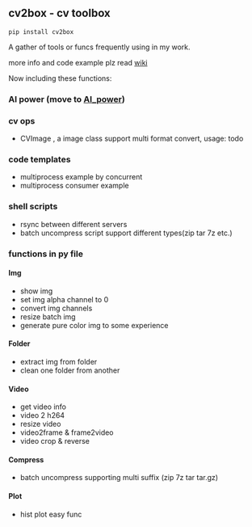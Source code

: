 ## cv2box - cv toolbox

`
pip install cv2box
`

A gather of tools or funcs frequently using in my work.

more info and code example plz read [wiki](https://github.com/ykk648/cv2box/wiki)

Now including these functions:

### AI power (move to [AI_power](https://github.com/ykk648/AI_power))

### cv ops

- CVImage , a image class support multi format convert, usage: todo

### code templates

- multiprocess example by concurrent
- multiprocess consumer example

### shell scripts

- rsync between different servers
- batch uncompress script support different types(zip tar 7z etc.)

### functions in py file

#### Img

- show img
- set img alpha channel to 0
- convert img channels
- resize batch img
- generate pure color img to some experience

#### Folder

- extract img from folder
- clean one folder from another

#### Video

- get video info
- video 2 h264
- resize video
- video2frame & frame2video
- video crop & reverse

#### Compress

- batch uncompress supporting multi suffix (zip 7z tar tar.gz)

#### Plot

- hist plot easy func